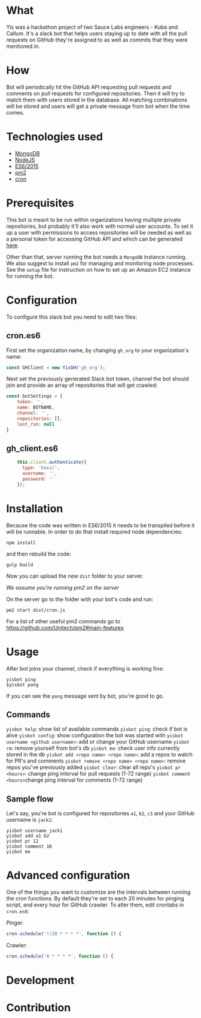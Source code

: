 # What

Yis was a hackathon project of two Sauce Labs engineers - Kuba and Callum. 
It's a slack bot that helps users staying up to date with all the pull requests on GitHub they're assigned to as well
as commits that they were mentioned in.

# How

Bot will periodically hit the GitHub API requesting pull requests and comments on pull requests for configured repositories.
Then it will try to match them with users stored in the database. All matching combinations will be stored and users will
get a private message from bot when the time comes.

# Technologies used

* [MongoDB](https://www.mongodb.com/)
* [NodeJS](https://nodejs.org)
* [ES6/2015](https://babeljs.io/)
* [pm2](https://www.npmjs.com/package/pm2)
* [cron](https://www.npmjs.com/package/node-cron)

# Prerequisites

This bot is meant to be run within organizations having multiple private repositories, but probably it'll also work with normal user accounts. To set it up a user with permissions to access repositories will be needed as well as a personal token for accessing GitHub API and which can be generated [here](https://github.com/settings/tokens/new).

Other than that, server running the bot needs a `MongoDB` instance running. We also suggest to install `pm2` for managing and monitoring node processes.
See the `setup` file for instruction on how to set up an Amazon EC2 instance for running the bot.

# Configuration

To configure this slack bot you need to edit two files:

## cron.es6

First set the organization name, by changing `gh_org` to your organization's name:

```javascript
const GHClient = new YisGH('gh_org');
```

Next set the previously generated Slack bot token, channel the bot should join and provide an array of repositories
that will get crawled:

```javascript
const botSettings = {
	token: '',
	name: BOTNAME,
	channel: '',
	repositories: [],
	last_run: null
}
```

## gh_client.es6

```javascript
    this.client.authenticate({
      type: 'basic',
      username: '',
      password: ''
    });
```

# Installation 

Because the code was written in ES6/2015 it needs to be transpiled before it will be runnable. In order to do that install required node dependencies:

`npm install`

and then rebuild the code:

`gulp build`

Now you can upload the new `dist` folder to your server.

*We assume you're running pm2 on the server*

On the server go to the folder with your bot's code and run:

```
pm2 start dist/cron.js
```

For a list of other useful pm2 commands go to https://github.com/Unitech/pm2#main-features

# Usage

After bot joins your channel, check if everything is working fine:

```
yisbot ping
$yisbot pong
```

If you can see the `pong` message sent by bot, you're good to go.

## Commands

`yisbot help`: show list of available commands 
`yisbot ping`: check if bot is alive 
`yisbot config`: show configuration the bot was started with 
`yisbot username <github username>`: add or change your GitHub username 
`yisbot rm`: remove yourself from bot's db 
`yisbot me`: check user info currently stored in the db 
`yisbot add <repo name> <repo name>`: add a repos to watch for PR's and comments 
`yisbot remove <repo name> <repo name>`: remove repos you've previously added 
`yisbot clear`: clear all repo's 
`yisbot pr <hours>`: change ping interval for pull requests (1-72 range) 
`yisbot comment <hours>`change ping interval for comments (1-72 range) 

## Sample flow

Let's say, you're bot is configured for repositories `a1`, `b2`, `c3` and your GitHub username is `jack1`:

```
yisbot username jack1
yisbot add a1 b2
yisbot pr 12
yisbot comment 10
yisbot me
```

# Advanced configuration

One of the things you want to customize are the intervals between running the cron functions. 
By default they're set to each 20 minutes for pinging script, and every hour for GitHub crawler.
To alter them, edit crontabs in `cron.es6`:

Pinger:
```javascript
cron.schedule('*/20 * * * *', function () {
```

Crawler:
```javascript
cron.schedule('0 * * * *', function () {
```

# Development

# Contribution